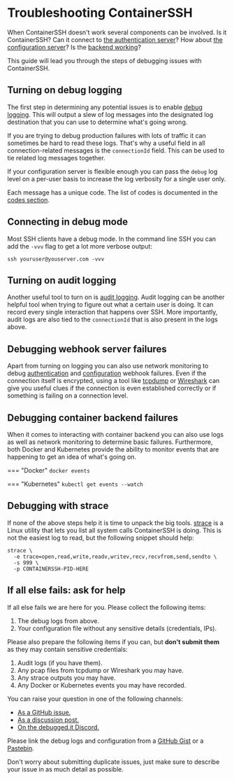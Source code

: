 <h1>Troubleshooting ContainerSSH</h1>

When ContainerSSH doesn't work several components can be involved. Is it ContainerSSH? Can it connect to [the authentication server](auth.md)? How about [the configuration server](configserver.md)? Is the [backend working](backends.md)?

This guide will lead you through the steps of debugging issues with ContainerSSH.

## Turning on debug logging

The first step in determining any potential issues is to enable [debug logging](logging.md). This will output a slew of log messages into the designated log destination that you can use to determine what's going wrong.

If you are trying to debug production failures with lots of traffic it can sometimes be hard to read these logs. That's why a useful field in all connection-related messages is the `connectionId` field. This can be used to tie related log messages together.

If your configuration server is flexible enough you can pass the `debug` log level on a per-user basis to increase the log verbosity for a single user only.

Each message has a unique code. The list of codes is documented in the [codes section](codes.md).

## Connecting in debug mode

Most SSH clients have a debug mode. In the command line SSH you can add the `-vvv` flag to get a lot more verbose output:

```
ssh youruser@youserver.com -vvv
```

## Turning on audit logging

Another useful tool to turn on is [audit logging](audit.md). Audit logging can be another helpful tool when trying to figure out what a certain user is doing. It can record every single interaction that happens over SSH. More importantly, audit logs are also tied to the `connectionId` that is also present in the logs above.

## Debugging webhook server failures

Apart from turning on logging you can also use network monitoring to debug [authentication](auth.md) and [configuration](configserver.md) webhook failures. Even if the connection itself is encrypted, using a tool like [tcpdump](https://www.tcpdump.org/) or [Wireshark](https://www.wireshark.org/) can give you useful clues if the connection is even established correctly or if something is failing on a connection level.

## Debugging container backend failures

When it comes to interacting with container backend you can also use logs as well as network monitoring to determine basic failures. Furthermore, both Docker and Kubernetes provide the ability to monitor events that are happening to get an idea of what's going on.

=== "Docker"
    ```
    docker events
    ```
    
=== "Kubernetes"
    ```
    kubectl get events --watch
    ```

## Debugging with strace

If none of the above steps help it is time to unpack the big tools. [strace](https://strace.io/) is a Linux utility that lets you list all system calls ContainerSSH is doing. This is not the easiest log to read, but the following snippet should help:

```
strace \
  -e trace=open,read,write,readv,writev,recv,recvfrom,send,sendto \
  -s 999 \
  -p CONTAINERSSH-PID-HERE
```

## If all else fails: ask for help

If all else fails we are here for you. Please collect the following items:

1. The debug logs from above.
3. Your configuration file without any sensitive details (credentials, IPs).

Please also prepare the following items if you can, but **don't submit them** as they may contain sensitive credentials:

1. Audit logs (if you have them).
2. Any pcap files from tcpdump or Wireshark you may have.
3. Any strace outputs you may have.
4. Any Docker or Kubernetes events you may have recorded.

You can raise your question in one of the following channels:

- [As a GitHub issue.](https://github.com/ContainerSSH/ContainerSSH/issues/new/choose)
- [As a discussion post.](https://github.com/ContainerSSH/ContainerSSH/discussions)
- [On the debugged.it Discord.](https://debugged.it/discord)

Please link the debug logs and configuration from a [GitHub Gist](http://gist.github.com) or a [Pastebin](https://pastebin.com).

Don't worry about submitting duplicate issues, just make sure to describe your issue in as much detail as possible.
